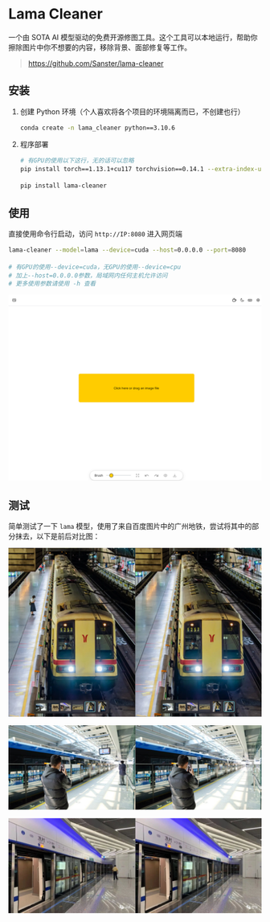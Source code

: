 # Lama Cleaner

一个由 SOTA AI 模型驱动的免费开源修图工具。这个工具可以本地运行，帮助你擦除图片中你不想要的内容，移除背景、面部修复等工作。

> https://github.com/Sanster/lama-cleaner

## 安装

1. 创建 Python 环境（个人喜欢将各个项目的环境隔离而已，不创建也行）

   ```sh
   conda create -n lama_cleaner python==3.10.6
   ```

2. 程序部署

   ```sh
   # 有GPU的使用以下这行，无的话可以忽略
   pip install torch==1.13.1+cu117 torchvision==0.14.1 --extra-index-url https://download.pytorch.org/whl/cu117
   
   pip install lama-cleaner
   ```

## 使用

直接使用命令行启动，访问 `http://IP:8080` 进入网页端

```sh
lama-cleaner --model=lama --device=cuda --host=0.0.0.0 --port=8080

# 有GPU的使用--device=cuda，无GPU的使用--device=cpu
# 加上--host=0.0.0.0参数，局域网内任何主机允许访问
# 更多使用参数请使用 -h 查看
```

![](https://github.com/danielchan-25/AI-ProJect/blob/main/img/lama_cleaner-1.png?raw=true)

## 测试

简单测试了一下 `lama` 模型，使用了来自百度图片中的广州地铁，尝试将其中的部分抹去，以下是前后对比图：

![](https://github.com/danielchan-25/AI-ProJect/blob/main/img/lama_cleaner-2.png?raw=true)

![](https://github.com/danielchan-25/AI-ProJect/blob/main/img/lama_cleaner-3.png?raw=true)

![](https://github.com/danielchan-25/AI-ProJect/blob/main/img/lama_cleaner-4.png?raw=true)
